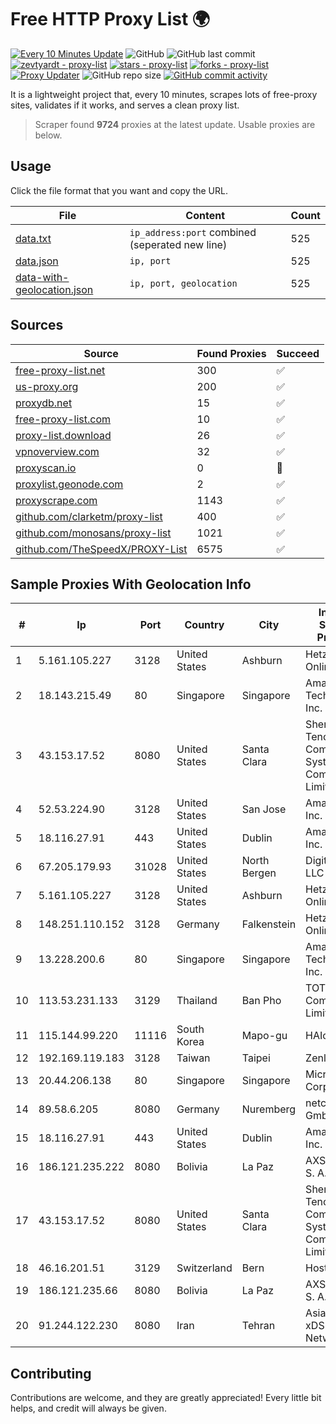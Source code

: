 
# Free HTTP Proxy List 🌍

[![Every 10 Minutes Update](https://github.com/mertguvencli/http-proxy-list/actions/workflows/main.yml/badge.svg?branch=main)](https://github.com/mertguvencli/http-proxy-list/actions/workflows/main.yml)
![GitHub](https://img.shields.io/github/license/mertguvencli/http-proxy-list)
![GitHub last commit](https://img.shields.io/github/last-commit/mertguvencli/http-proxy-list)
[![zevtyardt - proxy-list](https://img.shields.io/static/v1?label=zevtyardt&message=proxy-list&color=blue&logo=github)](https://github.com/zevtyardt/proxy-list "Go to GitHub repo")
[![stars - proxy-list](https://img.shields.io/github/stars/zevtyardt/proxy-list?style=social)](https://github.com/zevtyardt/proxy-list)
[![forks - proxy-list](https://img.shields.io/github/forks/zevtyardt/proxy-list?style=social)](https://github.com/zevtyardt/proxy-list)
[![Proxy Updater](https://github.com/zevtyardt/proxy-list/workflows/Proxy%20Updater/badge.svg)](https://github.com/zevtyardt/proxy-list/actions?query=workflow:"Proxy+Updater")
![GitHub repo size](https://img.shields.io/github/repo-size/zevtyardt/proxy-list)
[![GitHub commit activity](https://img.shields.io/github/commit-activity/m/zevtyardt/proxy-list?logo=commits)](https://github.com/zevtyardt/proxy-list/commits/main)

It is a lightweight project that, every 10 minutes, scrapes lots of free-proxy sites, validates if it works, and serves a clean proxy list.

> Scraper found **9724** proxies at the latest update. Usable proxies are below.

## Usage

Click the file format that you want and copy the URL.

|File|Content|Count|
|----|-------|-----|
|[data.txt](https://raw.githubusercontent.com/mertguvencli/http-proxy-list/main/proxy-list/data.txt)|`ip_address:port` combined (seperated new line)|525|
|[data.json](https://raw.githubusercontent.com/mertguvencli/http-proxy-list/main/proxy-list/data.json)|`ip, port`|525|
|[data-with-geolocation.json](https://raw.githubusercontent.com/mertguvencli/http-proxy-list/main/proxy-list/data-with-geolocation.json)|`ip, port, geolocation`|525|

## Sources

|Source|Found Proxies|Succeed|
|------|-------------|-------|
|[free-proxy-list.net](https://free-proxy-list.net)|300|✅|
|[us-proxy.org](https://www.us-proxy.org)|200|✅|
|[proxydb.net](http://proxydb.net)|15|✅|
|[free-proxy-list.com](https://free-proxy-list.com/?page=&port=&type%5B%5D=http&type%5B%5D=https&up_time=0&search=Search)|10|✅|
|[proxy-list.download](https://www.proxy-list.download/HTTP)|26|✅|
|[vpnoverview.com](https://vpnoverview.com/privacy/anonymous-browsing/free-proxy-servers)|32|✅|
|[proxyscan.io](https://www.proxyscan.io)|0|🚫|
|[proxylist.geonode.com](https://proxylist.geonode.com/api/proxy-list?limit=300&page=1&sort_by=lastChecked&sort_type=desc&protocols=http,https)|2|✅|
|[proxyscrape.com](https://api.proxyscrape.com/v2/?request=displayproxies&protocol=http&timeout=10000&country=all&ssl=all&anonymity=all)|1143|✅|
|[github.com/clarketm/proxy-list](https://raw.githubusercontent.com/clarketm/proxy-list/master/proxy-list-raw.txt)|400|✅|
|[github.com/monosans/proxy-list](https://raw.githubusercontent.com/monosans/proxy-list/main/proxies/http.txt)|1021|✅|
|[github.com/TheSpeedX/PROXY-List](https://raw.githubusercontent.com/TheSpeedX/PROXY-List/master/http.txt)|6575|✅|


## Sample Proxies With Geolocation Info

|#|Ip|Port|Country|City|Internet Service Provider|
|-|--|----|-------|----|-------------------------|
|1|5.161.105.227|3128|United States|Ashburn|Hetzner Online GmbH|
|2|18.143.215.49|80|Singapore|Singapore|Amazon Technologies Inc.|
|3|43.153.17.52|8080|United States|Santa Clara|Shenzhen Tencent Computer Systems Company Limited|
|4|52.53.224.90|3128|United States|San Jose|Amazon.com, Inc.|
|5|18.116.27.91|443|United States|Dublin|Amazon.com, Inc.|
|6|67.205.179.93|31028|United States|North Bergen|DigitalOcean, LLC|
|7|5.161.105.227|3128|United States|Ashburn|Hetzner Online GmbH|
|8|148.251.110.152|3128|Germany|Falkenstein|Hetzner Online GmbH|
|9|13.228.200.6|80|Singapore|Singapore|Amazon Technologies Inc.|
|10|113.53.231.133|3129|Thailand|Ban Pho|TOT Public Company Limited|
|11|115.144.99.220|11116|South Korea|Mapo-gu|HAIonNet|
|12|192.169.119.183|3128|Taiwan|Taipei|Zenlayer Inc|
|13|20.44.206.138|80|Singapore|Singapore|Microsoft Corporation|
|14|89.58.6.205|8080|Germany|Nuremberg|netcup GmbH|
|15|18.116.27.91|443|United States|Dublin|Amazon.com, Inc.|
|16|186.121.235.222|8080|Bolivia|La Paz|AXS Bolivia S. A.|
|17|43.153.17.52|8080|United States|Santa Clara|Shenzhen Tencent Computer Systems Company Limited|
|18|46.16.201.51|3129|Switzerland|Bern|Hosteur SA|
|19|186.121.235.66|8080|Bolivia|La Paz|AXS Bolivia S. A.|
|20|91.244.122.230|8080|Iran|Tehran|Asiatech xDSL Network|



## Contributing

Contributions are welcome, and they are greatly appreciated! Every
little bit helps, and credit will always be given.

